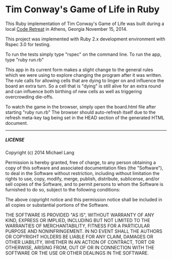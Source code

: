 # Tim Conway's Game of Life in Ruby

This Ruby implementation of Tim Conway's Game of Life was built during a local 
[Code Retreat](http://coderetreat.org/about) in Athens, Georgia November 15, 2014.

This project was implemented with Ruby 2.x development environment with Rspec 3.0 for testing.  

To run the tests simply type "rspec" on the command line.  To run the app, type "ruby run.rb"

This app in its current form makes a slight change to the general rules which we were using to explore 
changing the program after it was written.  The rule calls for allowing cells that are dying to linger on and 
influence the board an extra turn.  So a cell that is "dying" is still alive for an extra round and can influence
both birthing of new cells as well as triggering overcrowding die-offs.

To watch the game in the browser, simply open the board.html file after starting "ruby run.rb"  The browser should 
auto-refresh itself due to the refresh meta-key tag being set in the HEAD section of the generated HTML document.

---

##### LICENSE #####

Copyright (c) 2014 Michael Lang

Permission is hereby granted, free of charge, to any person obtaining
a copy of this software and associated documentation files (the
"Software"), to deal in the Software without restriction, including
without limitation the rights to use, copy, modify, merge, publish,
distribute, sublicense, and/or sell copies of the Software, and to
permit persons to whom the Software is furnished to do so, subject to
the following conditions:

The above copyright notice and this permission notice shall be
included in all copies or substantial portions of the Software.

THE SOFTWARE IS PROVIDED "AS IS", WITHOUT WARRANTY OF ANY KIND,
EXPRESS OR IMPLIED, INCLUDING BUT NOT LIMITED TO THE WARRANTIES OF
MERCHANTABILITY, FITNESS FOR A PARTICULAR PURPOSE AND
NONINFRINGEMENT. IN NO EVENT SHALL THE AUTHORS OR COPYRIGHT HOLDERS BE
LIABLE FOR ANY CLAIM, DAMAGES OR OTHER LIABILITY, WHETHER IN AN ACTION
OF CONTRACT, TORT OR OTHERWISE, ARISING FROM, OUT OF OR IN CONNECTION
WITH THE SOFTWARE OR THE USE OR OTHER DEALINGS IN THE SOFTWARE.
